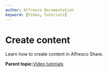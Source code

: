 ```yaml
---
author: Alfresco Documentation
keyword: [Video, Tutorials]
---
```


# Create content

Learn how to create content in Alfresco Share.

  

**Parent topic:**[Video tutorials](../topics/alfresco-video-tutorials.md)

